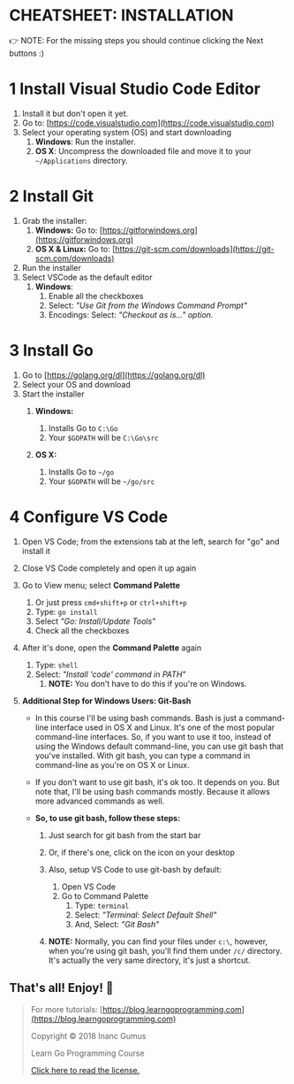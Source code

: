 # CHEATSHEET: INSTALLATION

👉 NOTE: For the missing steps you should continue clicking the Next buttons :)

# 1 Install Visual Studio Code Editor

1. Install it but don't open it yet.
2. Go to: [https://code.visualstudio.com](https://code.visualstudio.com)
3. Select your operating system (OS) and start downloading
    1. **Windows**: Run the installer.
    2. **OS X**: Uncompress the downloaded file and move it to your `~/Applications` directory.

# 2 Install Git

1. Grab the installer:
    1. **Windows:** Go to: [https://gitforwindows.org](https://gitforwindows.org)
    2. **OS X & Linux:** Go to: [https://git-scm.com/downloads](https://git-scm.com/downloads)
2. Run the installer
3. Select VSCode as the default editor
    1. **Windows**:
        1. Enable all the checkboxes
        3. Select: _"Use Git from the Windows Command Prompt"_
        4. Encodings: Select: _"Checkout as is..." option._

# 3 Install Go

1. Go to [https://golang.org/dl](https://golang.org/dl)
2. Select your OS and download
3. Start the installer
    1. **Windows:**
        1. Installs Go to `C:\Go`
        2. Your `$GOPATH` will be `C:\Go\src`

    2. **OS X:**
        1. Installs Go to `~/go`
        2. Your `$GOPATH` will be `~/go/src`

<div style="page-break-after: always;"></div>

# 4 Configure VS Code

1. Open VS Code; from the extensions tab at the left, search for "go" and install it
2. Close VS Code completely and open it up again

3. Go to View menu; select **Command Palette**
    1. Or just press `cmd+shift+p` or `ctrl+shift+p`
    2. Type: `go install`
    3. Select _"Go: Install/Update Tools"_
    4. Check all the checkboxes

4. After it's done, open the **Command Palette** again
    1. Type: `shell`
    2. Select: _"Install 'code' command in PATH"_
        1. **NOTE:** You don't have to do this if you're on Windows.

5. **Additional Step for Windows Users: Git-Bash**
    * In this course I'll be using bash commands. Bash is just a command-line interface used in OS X and Linux. It's one of the most popular command-line interfaces. So, if you want to use it too, instead of using the Windows default command-line, you can use git bash that you've installed. With git bash, you can type a command in command-line as you're on OS X or Linux.

    * If you don't want to use git bash, it's ok too. It depends on you. But note that, I'll be using bash commands mostly. Because it allows more advanced commands as well.

    * **So, to use git bash, follow these steps:**
        1. Just search for git bash from the start bar
        2. Or, if there's one, click on the icon on your desktop

        3. Also, setup VS Code to use git-bash by default:
            1. Open VS Code
            2. Go to Command Palette
                1. Type: `terminal`
                2. Select: _"Terminal: Select Default Shell"_
                3. And, Select: _"Git Bash"_

        4. **NOTE:** Normally, you can find your files under `c:\`, however, when you're using git bash, you'll find them under `/c/` directory. It's actually the very same directory, it's just a shortcut.

## That's all! Enjoy! 🤩

<div style="page-break-after: always;"></div>

> For more tutorials: [https://blog.learngoprogramming.com](https://blog.learngoprogramming.com)
>
> Copyright © 2018 Inanc Gumus
>
> Learn Go Programming Course
>
> [Click here to read the license.](https://creativecommons.org/licenses/by-nc-sa/4.0/)
